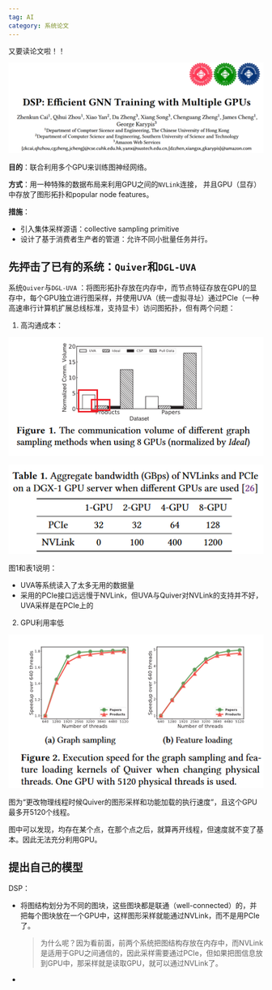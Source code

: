 ```yaml
---
tag: AI
category: 系统论文
---
```


又要读论文啦！！

![image-20230826202227357](https://raw.githubusercontent.com/lvszl/figure/master/image-20230826202227357.png)

**目的**：联合利用多个GPU来训练图神经网络。

**方式**：用一种特殊的数据布局来利用GPU之间的`NVLink`连接， 并且GPU（显存）中存放了图形拓扑和popular node features。

**措施**：

- 引入集体采样源语：collective sampling primitive
- 设计了基于消费者生产者的管道：允许不同小批量任务并行。

##  先抨击了已有的系统：`Quiver`和`DGL-UVA`

系统`Quiver`与`DGL-UVA` ：将图形拓扑存放在内存中，而节点特征存放在GPU的显存中，每个GPU独立进行图采样，并使用UVA（统一虚拟寻址）通过PCle（一种高速串行计算机扩展总线标准，支持显卡）访问图拓扑，但有两个问题：

1. 高沟通成本：

![image-20230826230847222](https://raw.githubusercontent.com/lvszl/figure/master/image-20230826230847222.png)

![image-20230826231006622](https://raw.githubusercontent.com/lvszl/figure/master/image-20230826231006622.png)

图1和表1说明：

- UVA等系统读入了太多无用的数据量
- 采用的PCIe接口远远慢于NVLink，但UVA与Quiver对NVLink的支持并不好，UVA采样是在PCIe上的

2. GPU利用率低

![image-20230826232715665](https://raw.githubusercontent.com/lvszl/figure/master/image-20230826232715665.png)

图为“更改物理线程时候Quiver的图形采样和功能加载的执行速度”，且这个GPU最多开5120个线程。

图中可以发现，均存在某个点，在那个点之后，就算再开线程，但速度就不变了基本。因此无法充分利用GPU。



## 提出自己的模型

DSP：

- 将图结构划分为不同的图块，这些图块都是联通（well-connected）的，并把每个图块放在一个GPU中，这样图形采样就能通过NVLink，而不是用PCIe了。

  >  为什么呢？因为看前面，前两个系统把图结构存放在内存中，而NVLink是适用于GPU之间通信的，因此采样需要通过PCIe，但如果把图信息放到GPU中，那采样就是读取GPU，就可以通过NVLink了。

- 


